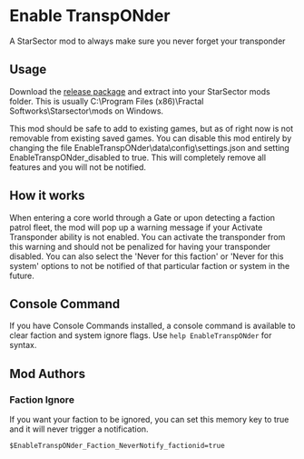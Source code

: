 # Enable TranspONder
A StarSector mod to always make sure you never forget your transponder

## Usage
Download the [release package](https://github.com/theit8514/starsector-mod-enable-transponder/releases/latest) and extract into your StarSector mods folder.
This is usually C:\Program Files (x86)\Fractal Softworks\Starsector\mods on Windows.

This mod should be safe to add to existing games, but as of right now is not removable from existing saved games. You
can disable this mod entirely by changing the file EnableTranspONder\data\config\settings.json and setting
EnableTranspONder_disabled to true. This will completely remove all features and you will not be notified.

## How it works
When entering a core world through a Gate or upon detecting a faction patrol fleet, the mod will pop up a warning
message if your Activate Transponder ability is not enabled. You can activate the transponder from this warning and
should not be penalized for having your transponder disabled. You can also select the 'Never for this faction' or
'Never for this system' options to not be notified of that particular faction or system in the future.

## Console Command
If you have Console Commands installed, a console command is available to clear faction and system ignore flags.
Use `help EnableTranspONder` for syntax.

## Mod Authors

### Faction Ignore
If you want your faction to be ignored, you can set this memory key to true and it will never trigger a notification.

```
$EnableTranspONder_Faction_NeverNotify_factionid=true
```